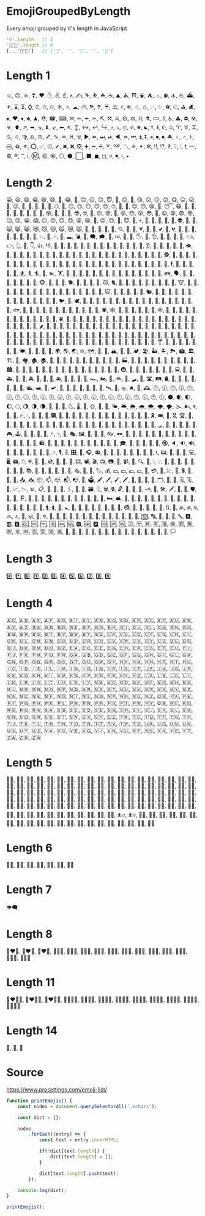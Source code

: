 # EmojiGroupedByLength
Every emoji grouped by it's length in JavaScript

```js
'☺'.length   // 1
'👨‍👩‍👧'.length // 8
[...'👨‍👩‍👧']   // ['👨', '‍', '👩', '‍', '👧']
```

# Length 1
☺,
☹,
☠,
❣,
❤,
✋,
✌,
☝,
✊,
✍,
⛷,
⛹,
☘,
☕,
⛰,
⛪,
⛩,
⛲,
⛺,
♨,
⛽,
⚓,
⛵,
⛴,
✈,
⌛,
⏳,
⌚,
⏰,
⏱,
⏲,
☀,
⭐,
☁,
⛅,
⛈,
☂,
☔,
⛱,
⚡,
❄,
☃,
⛄,
☄,
✨,
⚽,
⚾,
⛳,
⛸,
♠,
♥,
♦,
♣,
♟,
⛑,
☎,
⌨,
✉,
✏,
✒,
✂,
⛏,
⚒,
⚔,
⚙,
⚖,
⛓,
⚗,
⚰,
⚱,
♿,
⚠,
⛔,
☢,
☣,
⬆,
↗,
➡,
↘,
⬇,
↙,
⬅,
↖,
↕,
↔,
↩,
↪,
⤴,
⤵,
⚛,
✡,
☸,
☯,
✝,
☦,
☪,
☮,
♈,
♉,
♊,
♋,
♌,
♍,
♎,
♏,
♐,
♑,
♒,
♓,
⛎,
▶,
⏩,
⏭,
⏯,
◀,
⏪,
⏮,
⏫,
⏬,
⏸,
⏹,
⏺,
⏏,
♀,
♂,
⚕,
♾,
♻,
⚜,
⭕,
✅,
☑,
✔,
✖,
❌,
❎,
➕,
➖,
➗,
➰,
➿,
〽,
✳,
✴,
❇,
‼,
⁉,
❓,
❔,
❕,
❗,
〰,
©,
®,
™,
ℹ,
Ⓜ,
㊗,
㊙,
⚪,
⚫,
⬜,
⬛,
◼,
◻,
◽,
◾,
▫,
▪

# Length 2
😀,
😃,
😄,
😁,
😆,
😅,
🤣,
😂,
🙂,
🙃,
😉,
😊,
😇,
🥰,
😍,
🤩,
😘,
😗,
😚,
😙,
😋,
😛,
😜,
🤪,
😝,
🤑,
🤗,
🤭,
🤫,
🤔,
🤐,
🤨,
😐,
😑,
😶,
😏,
😒,
🙄,
😬,
🤥,
😌,
😔,
😪,
🤤,
😴,
😷,
🤒,
🤕,
🤢,
🤮,
🤧,
🥵,
🥶,
🥴,
😵,
🤯,
🤠,
🥳,
😎,
🤓,
🧐,
😕,
😟,
🙁,
😮,
😯,
😲,
😳,
🥺,
😦,
😧,
😨,
😰,
😥,
😢,
😭,
😱,
😖,
😣,
😞,
😓,
😩,
😫,
😤,
😡,
😠,
🤬,
😈,
👿,
💀,
💩,
🤡,
👹,
👺,
👻,
👽,
👾,
🤖,
😺,
😸,
😹,
😻,
😼,
😽,
🙀,
😿,
😾,
🙈,
🙉,
🙊,
💋,
💌,
💘,
💝,
💖,
💗,
💓,
💞,
💕,
💟,
💔,
🧡,
💛,
💚,
💙,
💜,
🖤,
💯,
💢,
💥,
💫,
💦,
💨,
🕳,
💣,
💬,
🗨,
🗯,
💭,
💤,
👋,
🤚,
🖐,
🖖,
👌,
🤞,
🤟,
🤘,
🤙,
👈,
👉,
👆,
🖕,
👇,
👍,
👎,
👊,
🤛,
🤜,
👏,
🙌,
👐,
🤲,
🤝,
🙏,
💅,
🤳,
💪,
🦵,
🦶,
👂,
👃,
🧠,
🦷,
🦴,
👀,
👁,
👅,
👄,
👶,
🧒,
👦,
👧,
🧑,
👱,
👨,
🧔,
👩,
🧓,
👴,
👵,
🙍,
🙎,
🙅,
🙆,
💁,
🙋,
🙇,
🤦,
🤷,
👮,
🕵,
💂,
👷,
🤴,
👸,
👳,
👲,
🧕,
🤵,
👰,
🤰,
🤱,
👼,
🎅,
🤶,
🦸,
🦹,
🧙,
🧚,
🧛,
🧜,
🧝,
🧞,
🧟,
💆,
💇,
🚶,
🏃,
💃,
🕺,
🕴,
👯,
🧖,
🧗,
🤺,
🏇,
🏂,
🏌,
🏄,
🚣,
🏊,
🏋,
🚴,
🚵,
🤸,
🤼,
🤽,
🤾,
🤹,
🧘,
🛀,
🛌,
👭,
👫,
👬,
💏,
💑,
👪,
🗣,
👤,
👥,
👣,
🦰,
🦱,
🦳,
🦲,
🐵,
🐒,
🦍,
🐶,
🐕,
🐩,
🐺,
🦊,
🦝,
🐱,
🐈,
🦁,
🐯,
🐅,
🐆,
🐴,
🐎,
🦄,
🦓,
🦌,
🐮,
🐂,
🐃,
🐄,
🐷,
🐖,
🐗,
🐽,
🐏,
🐑,
🐐,
🐪,
🐫,
🦙,
🦒,
🐘,
🦏,
🦛,
🐭,
🐁,
🐀,
🐹,
🐰,
🐇,
🐿,
🦔,
🦇,
🐻,
🐨,
🐼,
🦘,
🦡,
🐾,
🦃,
🐔,
🐓,
🐣,
🐤,
🐥,
🐦,
🐧,
🕊,
🦅,
🦆,
🦢,
🦉,
🦚,
🦜,
🐸,
🐊,
🐢,
🦎,
🐍,
🐲,
🐉,
🦕,
🦖,
🐳,
🐋,
🐬,
🐟,
🐠,
🐡,
🦈,
🐙,
🐚,
🐌,
🦋,
🐛,
🐜,
🐝,
🐞,
🦗,
🕷,
🕸,
🦂,
🦟,
🦠,
💐,
🌸,
💮,
🏵,
🌹,
🥀,
🌺,
🌻,
🌼,
🌷,
🌱,
🌲,
🌳,
🌴,
🌵,
🌾,
🌿,
🍀,
🍁,
🍂,
🍃,
🍇,
🍈,
🍉,
🍊,
🍋,
🍌,
🍍,
🥭,
🍎,
🍏,
🍐,
🍑,
🍒,
🍓,
🥝,
🍅,
🥥,
🥑,
🍆,
🥔,
🥕,
🌽,
🌶,
🥒,
🥬,
🥦,
🍄,
🥜,
🌰,
🍞,
🥐,
🥖,
🥨,
🥯,
🥞,
🧀,
🍖,
🍗,
🥩,
🥓,
🍔,
🍟,
🍕,
🌭,
🥪,
🌮,
🌯,
🥙,
🥚,
🍳,
🥘,
🍲,
🥣,
🥗,
🍿,
🧂,
🥫,
🍱,
🍘,
🍙,
🍚,
🍛,
🍜,
🍝,
🍠,
🍢,
🍣,
🍤,
🍥,
🥮,
🍡,
🥟,
🥠,
🥡,
🦀,
🦞,
🦐,
🦑,
🍦,
🍧,
🍨,
🍩,
🍪,
🎂,
🍰,
🧁,
🥧,
🍫,
🍬,
🍭,
🍮,
🍯,
🍼,
🥛,
🍵,
🍶,
🍾,
🍷,
🍸,
🍹,
🍺,
🍻,
🥂,
🥃,
🥤,
🥢,
🍽,
🍴,
🥄,
🔪,
🏺,
🌍,
🌎,
🌏,
🌐,
🗺,
🗾,
🧭,
🏔,
🌋,
🗻,
🏕,
🏖,
🏜,
🏝,
🏞,
🏟,
🏛,
🏗,
🧱,
🏘,
🏚,
🏠,
🏡,
🏢,
🏣,
🏤,
🏥,
🏦,
🏨,
🏩,
🏪,
🏫,
🏬,
🏭,
🏯,
🏰,
💒,
🗼,
🗽,
🕌,
🕍,
🕋,
🌁,
🌃,
🏙,
🌄,
🌅,
🌆,
🌇,
🌉,
🌌,
🎠,
🎡,
🎢,
💈,
🎪,
🚂,
🚃,
🚄,
🚅,
🚆,
🚇,
🚈,
🚉,
🚊,
🚝,
🚞,
🚋,
🚌,
🚍,
🚎,
🚐,
🚑,
🚒,
🚓,
🚔,
🚕,
🚖,
🚗,
🚘,
🚙,
🚚,
🚛,
🚜,
🏎,
🏍,
🛵,
🚲,
🛴,
🛹,
🚏,
🛣,
🛤,
🛢,
🚨,
🚥,
🚦,
🛑,
🚧,
🛶,
🚤,
🛳,
🛥,
🚢,
🛩,
🛫,
🛬,
💺,
🚁,
🚟,
🚠,
🚡,
🛰,
🚀,
🛸,
🛎,
🧳,
🕰,
🕛,
🕧,
🕐,
🕜,
🕑,
🕝,
🕒,
🕞,
🕓,
🕟,
🕔,
🕠,
🕕,
🕡,
🕖,
🕢,
🕗,
🕣,
🕘,
🕤,
🕙,
🕥,
🕚,
🕦,
🌑,
🌒,
🌓,
🌔,
🌕,
🌖,
🌗,
🌘,
🌙,
🌚,
🌛,
🌜,
🌡,
🌝,
🌞,
🌟,
🌠,
🌤,
🌥,
🌦,
🌧,
🌨,
🌩,
🌪,
🌫,
🌬,
🌀,
🌈,
🌂,
🔥,
💧,
🌊,
🎃,
🎄,
🎆,
🎇,
🧨,
🎈,
🎉,
🎊,
🎋,
🎍,
🎎,
🎏,
🎐,
🎑,
🧧,
🎀,
🎁,
🎗,
🎟,
🎫,
🎖,
🏆,
🏅,
🥇,
🥈,
🥉,
🥎,
🏀,
🏐,
🏈,
🏉,
🎾,
🥏,
🎳,
🏏,
🏑,
🏒,
🥍,
🏓,
🏸,
🥊,
🥋,
🥅,
🎣,
🎽,
🎿,
🛷,
🥌,
🎯,
🎱,
🔮,
🧿,
🎮,
🕹,
🎰,
🎲,
🧩,
🧸,
🃏,
🀄,
🎴,
🎭,
🖼,
🎨,
🧵,
🧶,
👓,
🕶,
🥽,
🥼,
👔,
👕,
👖,
🧣,
🧤,
🧥,
🧦,
👗,
👘,
👙,
👚,
👛,
👜,
👝,
🛍,
🎒,
👞,
👟,
🥾,
🥿,
👠,
👡,
👢,
👑,
👒,
🎩,
🎓,
🧢,
📿,
💄,
💍,
💎,
🔇,
🔈,
🔉,
🔊,
📢,
📣,
📯,
🔔,
🔕,
🎼,
🎵,
🎶,
🎙,
🎚,
🎛,
🎤,
🎧,
📻,
🎷,
🎸,
🎹,
🎺,
🎻,
🥁,
📱,
📲,
📞,
📟,
📠,
🔋,
🔌,
💻,
🖥,
🖨,
🖱,
🖲,
💽,
💾,
💿,
📀,
🧮,
🎥,
🎞,
📽,
🎬,
📺,
📷,
📸,
📹,
📼,
🔍,
🔎,
🕯,
💡,
🔦,
🏮,
📔,
📕,
📖,
📗,
📘,
📙,
📚,
📓,
📒,
📃,
📜,
📄,
📰,
🗞,
📑,
🔖,
🏷,
💰,
💴,
💵,
💶,
💷,
💸,
💳,
🧾,
💹,
💱,
💲,
📧,
📨,
📩,
📤,
📥,
📦,
📫,
📪,
📬,
📭,
📮,
🗳,
🖋,
🖊,
🖌,
🖍,
📝,
💼,
📁,
📂,
🗂,
📅,
📆,
🗒,
🗓,
📇,
📈,
📉,
📊,
📋,
📌,
📍,
📎,
🖇,
📏,
📐,
🗃,
🗄,
🗑,
🔒,
🔓,
🔏,
🔐,
🔑,
🗝,
🔨,
🛠,
🗡,
🔫,
🏹,
🛡,
🔧,
🔩,
🗜,
🔗,
🧰,
🧲,
🧪,
🧫,
🧬,
🔬,
🔭,
📡,
💉,
💊,
🚪,
🛏,
🛋,
🚽,
🚿,
🛁,
🧴,
🧷,
🧹,
🧺,
🧻,
🧼,
🧽,
🧯,
🛒,
🚬,
🗿,
🏧,
🚮,
🚰,
🚹,
🚺,
🚻,
🚼,
🚾,
🛂,
🛃,
🛄,
🛅,
🚸,
🚫,
🚳,
🚭,
🚯,
🚱,
🚷,
📵,
🔞,
🔃,
🔄,
🔙,
🔚,
🔛,
🔜,
🔝,
🛐,
🕉,
🕎,
🔯,
🔀,
🔁,
🔂,
🔼,
🔽,
🎦,
🔅,
🔆,
📶,
📳,
📴,
🔱,
📛,
🔰,
🔟,
🔠,
🔡,
🔢,
🔣,
🔤,
🅰,
🆎,
🅱,
🆑,
🆒,
🆓,
🆔,
🆕,
🆖,
🅾,
🆗,
🅿,
🆘,
🆙,
🆚,
🈁,
🈂,
🈷,
🈶,
🈯,
🉐,
🈹,
🈚,
🈲,
🉑,
🈸,
🈴,
🈳,
🈺,
🈵,
🔴,
🔵,
🔶,
🔷,
🔸,
🔹,
🔺,
🔻,
💠,
🔘,
🔲,
🔳,
🏁,
🚩,
🎌,
🏴,
🏳
    
# Length 3

#️⃣,
*️⃣,
0️⃣,
1️⃣,
2️⃣,
3️⃣,
4️⃣,
5️⃣,
6️⃣,
7️⃣,
8️⃣,
9️⃣

# Length 4
🇦🇨,
🇦🇩,
🇦🇪,
🇦🇫,
🇦🇬,
🇦🇮,
🇦🇱,
🇦🇲,
🇦🇴,
🇦🇶,
🇦🇷,
🇦🇸,
🇦🇹,
🇦🇺,
🇦🇼,
🇦🇽,
🇦🇿,
🇧🇦,
🇧🇧,
🇧🇩,
🇧🇪,
🇧🇫,
🇧🇬,
🇧🇭,
🇧🇮,
🇧🇯,
🇧🇱,
🇧🇲,
🇧🇳,
🇧🇴,
🇧🇶,
🇧🇷,
🇧🇸,
🇧🇹,
🇧🇻,
🇧🇼,
🇧🇾,
🇧🇿,
🇨🇦,
🇨🇨,
🇨🇩,
🇨🇫,
🇨🇬,
🇨🇭,
🇨🇮,
🇨🇰,
🇨🇱,
🇨🇲,
🇨🇳,
🇨🇴,
🇨🇵,
🇨🇷,
🇨🇺,
🇨🇻,
🇨🇼,
🇨🇽,
🇨🇾,
🇨🇿,
🇩🇪,
🇩🇬,
🇩🇯,
🇩🇰,
🇩🇲,
🇩🇴,
🇩🇿,
🇪🇦,
🇪🇨,
🇪🇪,
🇪🇬,
🇪🇭,
🇪🇷,
🇪🇸,
🇪🇹,
🇪🇺,
🇫🇮,
🇫🇯,
🇫🇰,
🇫🇲,
🇫🇴,
🇫🇷,
🇬🇦,
🇬🇧,
🇬🇩,
🇬🇪,
🇬🇫,
🇬🇬,
🇬🇭,
🇬🇮,
🇬🇱,
🇬🇲,
🇬🇳,
🇬🇵,
🇬🇶,
🇬🇷,
🇬🇸,
🇬🇹,
🇬🇺,
🇬🇼,
🇬🇾,
🇭🇰,
🇭🇲,
🇭🇳,
🇭🇷,
🇭🇹,
🇭🇺,
🇮🇨,
🇮🇩,
🇮🇪,
🇮🇱,
🇮🇲,
🇮🇳,
🇮🇴,
🇮🇶,
🇮🇷,
🇮🇸,
🇮🇹,
🇯🇪,
🇯🇲,
🇯🇴,
🇯🇵,
🇰🇪,
🇰🇬,
🇰🇭,
🇰🇮,
🇰🇲,
🇰🇳,
🇰🇵,
🇰🇷,
🇰🇼,
🇰🇾,
🇰🇿,
🇱🇦,
🇱🇧,
🇱🇨,
🇱🇮,
🇱🇰,
🇱🇷,
🇱🇸,
🇱🇹,
🇱🇺,
🇱🇻,
🇱🇾,
🇲🇦,
🇲🇨,
🇲🇩,
🇲🇪,
🇲🇫,
🇲🇬,
🇲🇭,
🇲🇰,
🇲🇱,
🇲🇲,
🇲🇳,
🇲🇴,
🇲🇵,
🇲🇶,
🇲🇷,
🇲🇸,
🇲🇹,
🇲🇺,
🇲🇻,
🇲🇼,
🇲🇽,
🇲🇾,
🇲🇿,
🇳🇦,
🇳🇨,
🇳🇪,
🇳🇫,
🇳🇬,
🇳🇮,
🇳🇱,
🇳🇴,
🇳🇵,
🇳🇷,
🇳🇺,
🇳🇿,
🇴🇲,
🇵🇦,
🇵🇪,
🇵🇫,
🇵🇬,
🇵🇭,
🇵🇰,
🇵🇱,
🇵🇲,
🇵🇳,
🇵🇷,
🇵🇸,
🇵🇹,
🇵🇼,
🇵🇾,
🇶🇦,
🇷🇪,
🇷🇴,
🇷🇸,
🇷🇺,
🇷🇼,
🇸🇦,
🇸🇧,
🇸🇨,
🇸🇩,
🇸🇪,
🇸🇬,
🇸🇭,
🇸🇮,
🇸🇯,
🇸🇰,
🇸🇱,
🇸🇲,
🇸🇳,
🇸🇴,
🇸🇷,
🇸🇸,
🇸🇹,
🇸🇻,
🇸🇽,
🇸🇾,
🇸🇿,
🇹🇦,
🇹🇨,
🇹🇩,
🇹🇫,
🇹🇬,
🇹🇭,
🇹🇯,
🇹🇰,
🇹🇱,
🇹🇲,
🇹🇳,
🇹🇴,
🇹🇷,
🇹🇹,
🇹🇻,
🇹🇼,
🇹🇿,
🇺🇦,
🇺🇬,
🇺🇲,
🇺🇳,
🇺🇸,
🇺🇾,
🇺🇿,
🇻🇦,
🇻🇨,
🇻🇪,
🇻🇬,
🇻🇮,
🇻🇳,
🇻🇺,
🇼🇫,
🇼🇸,
🇽🇰,
🇾🇪,
🇾🇹,
🇿🇦,
🇿🇲,
🇿🇼

# Length 5
👱‍♂️,
👨‍🦰,
👨‍🦱,
👨‍🦳,
👨‍🦲,
👱‍♀️,
👩‍🦰,
👩‍🦱,
👩‍🦳,
👩‍🦲,
🙍‍♂️,
🙍‍♀️,
🙎‍♂️,
🙎‍♀️,
🙅‍♂️,
🙅‍♀️,
🙆‍♂️,
🙆‍♀️,
💁‍♂️,
💁‍♀️,
🙋‍♂️,
🙋‍♀️,
🙇‍♂️,
🙇‍♀️,
🤦‍♂️,
🤦‍♀️,
🤷‍♂️,
🤷‍♀️,
👨‍⚕️,
👩‍⚕️,
👨‍🎓,
👩‍🎓,
👨‍🏫,
👩‍🏫,
👨‍⚖️,
👩‍⚖️,
👨‍🌾,
👩‍🌾,
👨‍🍳,
👩‍🍳,
👨‍🔧,
👩‍🔧,
👨‍🏭,
👩‍🏭,
👨‍💼,
👩‍💼,
👨‍🔬,
👩‍🔬,
👨‍💻,
👩‍💻,
👨‍🎤,
👩‍🎤,
👨‍🎨,
👩‍🎨,
👨‍✈️,
👩‍✈️,
👨‍🚀,
👩‍🚀,
👨‍🚒,
👩‍🚒,
👮‍♂️,
👮‍♀️,
💂‍♂️,
💂‍♀️,
👷‍♂️,
👷‍♀️,
👳‍♂️,
👳‍♀️,
🦸‍♂️,
🦸‍♀️,
🦹‍♂️,
🦹‍♀️,
🧙‍♂️,
🧙‍♀️,
🧚‍♂️,
🧚‍♀️,
🧛‍♂️,
🧛‍♀️,
🧜‍♂️,
🧜‍♀️,
🧝‍♂️,
🧝‍♀️,
🧞‍♂️,
🧞‍♀️,
🧟‍♂️,
🧟‍♀️,
💆‍♂️,
💆‍♀️,
💇‍♂️,
💇‍♀️,
🚶‍♂️,
🚶‍♀️,
🏃‍♂️,
🏃‍♀️,
👯‍♂️,
👯‍♀️,
🧖‍♂️,
🧖‍♀️,
🧗‍♂️,
🧗‍♀️,
🏄‍♂️,
🏄‍♀️,
🚣‍♂️,
🚣‍♀️,
🏊‍♂️,
🏊‍♀️,
⛹️‍♂️,
⛹️‍♀️,
🚴‍♂️,
🚴‍♀️,
🚵‍♂️,
🚵‍♀️,
🤸‍♂️,
🤸‍♀️,
🤼‍♂️,
🤼‍♀️,
🤽‍♂️,
🤽‍♀️,
🤾‍♂️,
🤾‍♀️,
🤹‍♂️,
🤹‍♀️,
🧘‍♂️,
🧘‍♀️,
👨‍👦,
👨‍👧,
👩‍👦,
👩‍👧,
🏴‍☠️

# Length 6
🕵️‍♂️,
🕵️‍♀️,
🏌️‍♂️,
🏌️‍♀️,
🏋️‍♂️,
🏋️‍♀️,
🏳️‍🌈

# Length 7

👁️‍🗨️

# Length 8

👩‍❤️‍👨,
👨‍❤️‍👨,
👩‍❤️‍👩,
👨‍👩‍👦,
👨‍👩‍👧,
👨‍👨‍👦,
👨‍👨‍👧,
👩‍👩‍👦,
👩‍👩‍👧,
👨‍👦‍👦,
👨‍👧‍👦,
👨‍👧‍👧,
👩‍👦‍👦,
👩‍👧‍👦,
👩‍👧‍👧

# Length 11
👩‍❤️‍💋‍👨,
👨‍❤️‍💋‍👨,
👩‍❤️‍💋‍👩,
👨‍👩‍👧‍👦,
👨‍👩‍👦‍👦,
👨‍👩‍👧‍👧,
👨‍👨‍👧‍👦,
👨‍👨‍👦‍👦,
👨‍👨‍👧‍👧,
👩‍👩‍👧‍👦,
👩‍👩‍👦‍👦,
👩‍👩‍👧‍👧
    
# Length 14
🏴󠁧󠁢󠁥󠁮󠁧󠁿,
🏴󠁧󠁢󠁳󠁣󠁴󠁿,
🏴󠁧󠁢󠁷󠁬󠁳󠁿

# Source

https://www.prosettings.com/emoji-list/

```js
function printEmojis() {
    const nodes = document.querySelectorAll('.echars');

    const dict = {};

    nodes
        .forEach((entry) => {
            const text = entry.innerHTML;

            if(!dict[text.length]) {
                dict[text.length] = [];
            }

            dict[text.length].push(text);
        });

    console.log(dict);
}

printEmojis();
```
